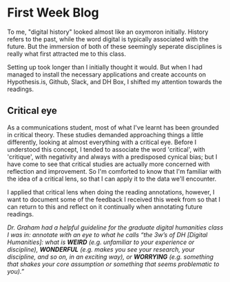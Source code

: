 

<h1>First Week Blog</h1>
<p> To me, "digital history" looked almost like an oxymoron initially. History refers to the past, while the word digital is 
typically associated with the future. But the immersion of both of these seemingly seperate disciplines is really what 
first attracted me to this class. </p>
<p> Setting up took longer than I initially thought it would. But when I had managed to install the necessary applications and 
create accounts on Hypothesis.is, Github, Slack, and DH Box, I shifted my attention towards the readings. </p> 
<h2> Critical eye </h2>
<p> As a communications student, most of what I've learnt has been grounded in critical theory. These studies demanded 
approaching things a little differently, looking at almost everything with a critical eye. Before I understood this concept,
I tended to associate the word 'critical', with 'critique', with negativity and always with a predisposed cynical bias; but I 
have come to see that critical studies are actually more concerned with reflection and improvement. So I'm comforted to know 
that I'm familiar with the idea of a critical lens, so that I can apply it to the data we'll encounter. </p>
<p> I applied that critical lens when doing the reading annotations, however, I want to document some of the feedback I received
this week from so that I can return to this and reflect on it continually when annotating future readings. </p>

<i><p>Dr. Graham had a helpful guideline for the graduate digital humanities class I was in: annotate with an eye to what he calls
“the 3w’s of DH [Digital Humanities]:
what is <b>WEIRD</b> (e.g. unfamiliar to your experience or discipline), 
<b>WONDERFUL</b> (e.g. makes you see your research, your discipline, and so on, in an exciting way), 
or <b>WORRYING</b> (e.g. something that shakes your core assumption or something that seems problematic to you).” </p></i>

